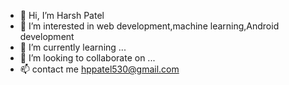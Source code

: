 - 👋 Hi, I’m Harsh Patel
- 👀 I’m interested in web development,machine learning,Android development
- 🌱 I’m currently learning ...
- 💞️ I’m looking to collaborate on ...
- 📫 contact me hppatel530@gmail.com

<!---
Harshpatel2910/Harshpatel2910 is a ✨ special ✨ repository because its `README.md` (this file) appears on your GitHub profile.
You can click the Preview link to take a look at your changes.
--->
